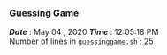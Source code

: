  ### Guessing Game 
 ***Date*** : May 04 , 2020  ***Time*** : 12:05:18 PM  <br/> 
 Number of lines in ` guessinggame.sh ` :  25
